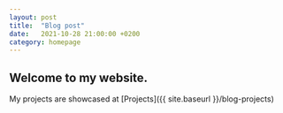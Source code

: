 ```yaml
---
layout: post
title:  "Blog post"
date:   2021-10-28 21:00:00 +0200
category: homepage
---
```

## Welcome to my website.

My projects are showcased at [Projects]({{ site.baseurl }}/blog-projects)